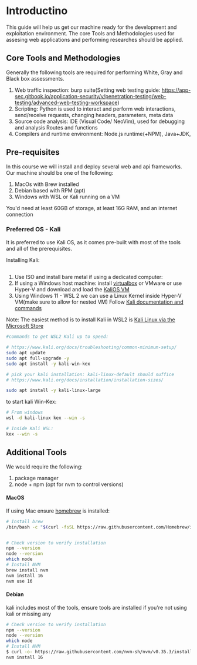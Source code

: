 # Introductino 
This guide will help us get our machine ready for the development and exploitation environment.
The core Tools and Methodologies used for assesing web applications and performing researches should be applied.

## Core Tools and Methodologies
Generally the following tools are required for performing White, Gray and Black box assessments.

1. Web traffic inspection: burp suite(Setting web testing guide: https://app-sec.gitbook.io/application-security/v/penetration-testing/web-testing/advanced-web-testing-workspace)
2. Scripting: Python is used to interact and perform web interactions, send/receive requests, changing headers, parameters, meta data
3. Source code analysis: IDE (Visual Code/ NeoVim), used for debugging and analysis Routes and functions
4. Compilers and runtime environment: Node.js runtime(+NPM), Java+JDK, 

## Pre-requisites
In this course we will install and deploy several web and api frameworks. 
Our machine should be one of the following: 
1. MacOs with Brew installed
2. Debian based with RPM (apt)
3. Windows with WSL or Kali running on a VM

You'd need at least 60GB of storage, at least 16G RAM, and an internet connection

### Preferred OS - Kali
It is preferred to use Kali OS, as it comes pre-built with most of the tools and all of the prerequisites.

Installing Kali:
##
1. Use ISO and install bare metal if using a dedicated computer:
2. If using a Windows host machine: install [virtualbox](https://www.virtualbox.org/wiki/Download_Old_Builds_6_0) or VMware or use Hyper-V and download and load the [KaliOS VM](https://www.kali.org/get-kali/#kali-virtual-machines)
3. Using Windows 11 - WSL 2 we can use a Linux Kernel inside Hyper-V VM(make sure to allow for nested VM) Follow [Kali documentation and commands](https://www.kali.org/docs/wsl/wsl-preparations/#quick-method)

Note: The easiest method is to install Kali in WSL2 is [Kali Linux via the Microsoft Store](https://www.kali.org/docs/wsl/wsl-preparations/#kali-in-microsoft-store)
```bash
#commands to get WSL2 Kali up to speed:

# https://www.kali.org/docs/troubleshooting/common-minimum-setup/
sudo apt update 
sudo apt full-upgrade -y
sudo apt install -y kali-win-kex

# pick your kali installation: kali-linux-default should suffice
# https://www.kali.org/docs/installation/installation-sizes/

sudo apt install -y kali-linux-large
```

to start kali Win-Kex:
```bash
# From windows
wsl -d kali-linux kex --win -s

# Inside Kali WSL:
kex --win -s
```


## Additional Tools
We would require the following:
1. package manager
2. node + npm (opt for nvm to control versions)
#### MacOS
If using Mac ensure [homebrew](https://brew.sh/) is installed:
```bash
# Install brew
/bin/bash -c "$(curl -fsSL https://raw.githubusercontent.com/Homebrew/install/HEAD/install.sh)"


# Check version to verify installation
npm --version
node --version
which node
# Install NVM
brew install nvm
nvm install 16
nvm use 16
```


#### Debian
kali includes most of the tools, ensure tools are installed if you're not using kali or missing any


```bash
# Check version to verify installation
npm --version
node --version
which node
# Install NVM
$ curl -o- https://raw.githubusercontent.com/nvm-sh/nvm/v0.35.3/install.sh | bash
nvm install 16
```

